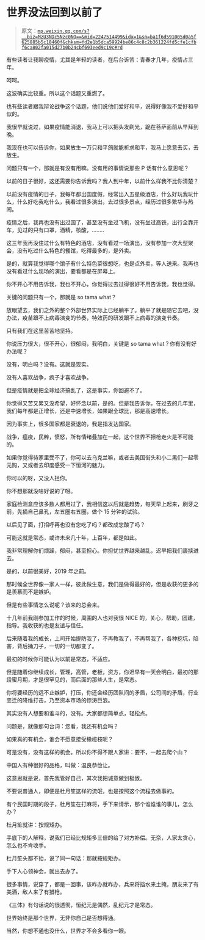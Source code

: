 # 世界没法回到以前了

> 原文：[`mp.weixin.qq.com/s?__biz=MzU3NDc5Nzc0NQ==&mid=2247514499&idx=1&sn=ba1f6d591005d0a5f625885b5c18460f&chksm=fd2e1b5dca59924be86c4c8c2b361224fd5cfe1cfbf6ca802fa015d27b0b24cbf693eed9c19c#rd`](http://mp.weixin.qq.com/s?__biz=MzU3NDc5Nzc0NQ==&mid=2247514499&idx=1&sn=ba1f6d591005d0a5f625885b5c18460f&chksm=fd2e1b5dca59924be86c4c8c2b361224fd5cfe1cfbf6ca802fa015d27b0b24cbf693eed9c19c#rd)

有些读者让我聊疫情，尤其是年轻的读者，在后台诉苦：青春才几年，疫情占三年。 

呵呵。

这波确实比较重。所以这个话题又重燃了。 

也有些读者跟我辩论战争这个话题，他们说他们爱好和平，说得好像我不爱好和平似的。

我很早就说过，如果疫情能消退，我马上可以把头发剃光，跪在菩萨面前从早拜到晚。 

我现在也可以告诉你，如果放生一万只和平鸽就能祈求和平，我马上愿意去买，去放生。

问题只有一个，那就是有没有用嘛。没有用的事情说那些 P 话有什么意思呢？

以前的日子很好，这还需要你告诉我吗？我人到中年，以前什么样我不比你清楚？ 

以前没有疫情的日子，我每年都出国度假，经常出入五星级酒店，什么好玩我玩什么，什么好吃我吃什么，我看过很多演出，去过很多景点，经历过很多繁华与热闹。 

疫情之后，我再也没有出过国了，甚至没有坐过飞机，没有坐过高铁，出行全靠开车，见过的只有口罩，酒精，核酸，........ 

这三年我再没住过什么有特色的酒店，没有看过一场演出，没有参加一次大型聚会，没有吃过什么特色的餐馆，吃得最多的，是外卖。 

是的，就算我觉得哪个馆子有什么特色菜很想吃，也是点外卖，等人送来。我再也没有看过什么现场的演出，要看都是在屏幕上。

你不开心不用告诉我，我也不开心，你觉得过去过得很好不用告诉我，我也觉得。 

关键的问题只有一个，那就是 so tama what？ 

放眼望去，我们之外的整个外部世界实际上已经躺平了。躺平了就是随它去吧，没办法，疫苗跟不上病毒演变的节奏，特效药的研发跟不上病毒的演变节奏。

只有我们在这里苦苦地坚持。 

你说压力很大，很不开心，很郁闷，我明白，关键是 so tama what？你有没有好办法呢？

没有，明白吗？没有。这就是现实。

没有人喜欢战争，疯子才喜欢战争。 

但是疫情就是把全球经济搞乱了，这是事实，你回避不了。

你觉得又苦又累又没希望，好怀念以前，是的。但是我告诉你，在过去的几年里，我们每年都是正增长，还是中速增长，如果跟全球比，那是高速增长。

因为事实上，很多国家都是衰退的，我是指发达国家。

战争，瘟疫，民粹，愤怒，所有情绪叠加在一起，这个世界不擦枪走火是不可能的。 

如果你觉得待家里受不了，你可以去乌克兰嘛，或者去美国街头和小二黑们一起零元购，又或者去印度感受一下恒河的魅力。 

你可以的呀，又没人拦你。

你不想那就没啥好说的了呀。 

家庭检测盒应该多数人都用过了，我相信这以后就是趋势，每天早上起来，刷牙之前，先捅自己鼻孔，左五圈右五圈，做个 15 分钟的试验。 

以后见了面，打招呼再也没有您吃了吗？都改成您酸了吗？

可能这就是常态，或许未来几十年，上百年，都是如此。 

我非常理解你们烦躁，郁闷，甚至担心。你担忧世界越来越乱，迟早把我们裹挟进去。

是的，以前很美好，2019 年之前。 

那时候全世界像一家人一样，彼此做生意，我们是做得最好的，但是收获的更多的是羡慕而不是嫉妒。 

但是有些事情怎么说呢？该来的总会来。

十几年前我刚参加工作的时候，周围的人也对我很 NICE 的，关心，帮助，团建，指导。我收获的也是友谊与信任。

后来随着我的成长，上司开始提防我了，不再教我了，不再帮我了，各种挖坑，陷害，背后捅刀子，一切的一切都变了。

最初的时候你可能认为以前是常态，不适应。 

但是随着你继续成长，管理，高管，老板，资方，你迟早有一天会明白，最初的那段蜜月期，才是很罕见的，而后面的那些人生，是常态。

你将要经历的远不止嫉妒，打压，你还会经历团队间的矛盾，公司间的矛盾，行业变迁的降维打击，乃至资本市场的惊涛巨浪。 

其实没有人想要和谁斗的，没有。大家都想简单点，轻松点。

问题是，就像那句台词：您看，我还有机会吗？

如果真的有机会，谁会不愿意接受橄榄枝呢？ 

可是没有，没有这样的机会。所以你不得不跟人家讲：要不，一起去爬个山？

中国人有种很好的品格，叫做：温良恭俭让。 

这意思就是说，首先我管好自己，其次我把诚意做到极致。 

不要说普通人，即便是杜月笙这样的流氓，也是按照这个流程去做事的。 

有个民国时期的段子，杜月笙在打麻将，手下来请示，那个谁谁谁的事儿，怎么办？ 

杜月笙就讲：按规矩办。 

手底下的人解释，说我们已经比规矩多三倍的给了对方补偿。无奈，人家太贪心，怎么也不肯收手。

杜月笙头都不抬，说了同一句话：那就按规矩办。

手下人心领神会，就出去办了。

很多事情，说穿了，都是一回事，该咋办就咋办，兵来将挡水来土掩，朋友来了有美酒，敌人来了有猎枪。 

《三体》有句话说的很透彻，恒纪元是偶然，乱纪元才是常态。

世界始终是那个世界，无非你自己是否想得通。

当然，你想不通也没什么，世界才不会多看你一眼。